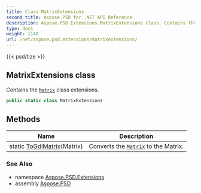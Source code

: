 ```yaml
---
title: Class MatrixExtensions
second_title: Aspose.PSD for .NET API Reference
description: Aspose.PSD.Extensions.MatrixExtensions class. Contains the Matrix class extensions
type: docs
weight: 1140
url: /net/aspose.psd.extensions/matrixextensions/
---
```

{{< psd/tize >}}
## MatrixExtensions class

Contains the [`Matrix`](../../aspose.psd/matrix/) class extensions.

```csharp
public static class MatrixExtensions
```

## Methods

| Name | Description |
| --- | --- |
| static [ToGdiMatrix](../../aspose.psd.extensions/matrixextensions/togdimatrix/)(Matrix) | Converts the [`Matrix`](../../aspose.psd/matrix/) to the Matrix. |

### See Also

* namespace [Aspose.PSD.Extensions](../../aspose.psd.extensions/)
* assembly [Aspose.PSD](../../)


